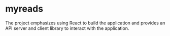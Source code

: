 # myreads
 The project emphasizes using React to build the application and provides an API server and client library to interact with the application.
